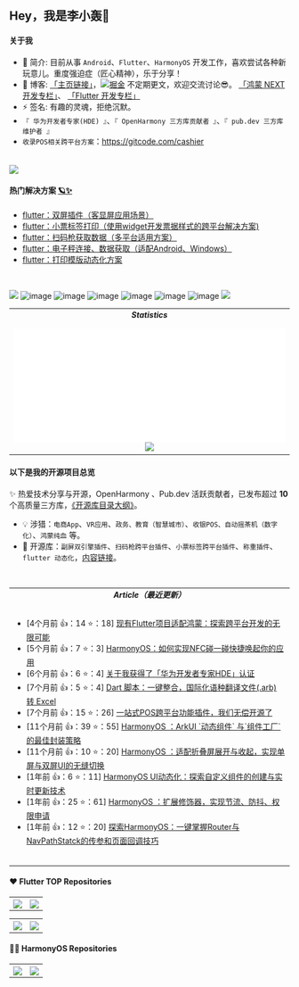 ## Hey，我是李小轰🔅 

#### 关于我

- 🔭 简介: 目前从事 `Android`、`Flutter`、`HarmonyOS` 开发工作，喜欢尝试各种新玩意儿。重度强迫症（匠心精神），乐于分享！
- 💬 博客: [「主页链接」](https://juejin.cn/user/3157453124930039)，[![掘金](https://img.shields.io/badge/dynamic/json?url=https%3A%2F%2Fapi.swo.moe%2Fstats%2Fjuejin%2F3157453124930039&query=count&color=282c34&label=%E6%8E%98%E9%87%91&labelColor=1e80ff&logo=juejin&logoColor=ffffff&suffix=+%E5%85%B3%E6%B3%A8&cacheSeconds=3600)](https://juejin.cn/user/3157453124930039) 不定期更文，欢迎交流讨论😎。    [「鸿蒙 NEXT 开发专栏」](https://juejin.cn/column/7344258220389335094)、
          [「Flutter 开发专栏」](https://juejin.cn/column/7039538334820990983)
- ⚡ 签名: 有趣的灵魂，拒绝沉默。
- `『 华为开发者专家(HDE) 』`、`『 OpenHarmony 三方库贡献者 』`、`『 pub.dev 三方库维护者 』`
- `收录POS相关跨平台方案`：https://gitcode.com/cashier

</br>
<a href="https://gitcode.com/cashier">
    <img align="center" src="https://github.com/user-attachments/assets/547c388e-66b4-43df-af50-51dce30b0a05"/>
</a>
</br>

#### 热门解决方案 [🪐✨](https://juejin.cn/column/7304820397404536870)
<!-- BLOG-POST-LIST:START -->
- [flutter：双屏插件（客显屏应用场景）](https://juejin.cn/post/7007678468020240414)
- [flutter：小票标签打印（使用widget开发票据样式的跨平台解决方案)](https://juejin.cn/post/7210688688921395237)
- [flutter：扫码枪获取数据（多平台适用方案）](https://juejin.cn/post/7186991958638723132)
- [flutter：电子秤连接、数据获取（适配Android、Windows）](https://juejin.cn/post/7275280984290852923)
- [flutter：打印模版动态化方案](https://juejin.cn/spost/7301242165278769179)
<!-- BLOG-POST-LIST:END -->

</br>

![](https://img.shields.io/badge/Android-3DDC84?style=for-the-badge&logo=android&logoColor=white) ![image](https://img.shields.io/badge/Dart-0175C2?style=for-the-badge&logo=dart&logoColor=white) ![image](https://img.shields.io/badge/Kotlin-0095D5?&style=for-the-badge&logo=kotlin&logoColor=white) ![image](https://img.shields.io/badge/Flutter-02569B?style=for-the-badge&logo=flutter&logoColor=white) ![image](https://img.shields.io/badge/HarmonyOS-3DDC84?style=for-the-badge&logo=harmonyOS&logoColor=white) ![image](https://img.shields.io/badge/ArkTS-0175C2?style=for-the-badge&logo=ArkTS&logoColor=white) ![image](https://img.shields.io/badge/李小轰-rex-0095D5?&style=for-the-badge&logo=kotlin&logoColor=white) ![](https://img.shields.io/badge/compose-3DDC84?style=for-the-badge&logo=android&logoColor=white)

<table align="center">
  <tr>
    <td align="center" width="40%" valign="top">
      <div><b><em><spam>Statistics</spam></em></b></div>
              <br/>  
      <!--    由工作流定时生成     -->
      <img align="left" src="./assets/metrics.plugin.isocalendar.svg" />
      <img src="https://github-readme-stats.vercel.app/api?username=liyufengrex&hide_border=true&show_icons=true&theme=vue-light"/>
    </td>
  </tr>
</table>

#### 以下是我的开源项目总览 
✨ 热爱技术分享与开源，OpenHarmony 、Pub.dev 活跃贡献者，已发布超过 **10** 个高质量三方库，[《开源库目录大纲》](project.md)。

- 💡 涉猎：`电商App`、`VR应用`、`政务、教育（智慧城市）`、`收银POS、自动摇茶机（数字化）`、`鸿蒙纯血` 等。
- 🚀 开源库：`副屏双引擎插件`、`扫码枪跨平台插件`、`小票标签跨平台插件`、`称重插件`、`flutter 动态化`，[内容链接](https://gitcode.com/cashier)。

<!-- 最近更新 -->
<table width="1280px">
  <tr width="1280px">
   <td width="1280px" >
      <div align="center"><b><em><spam> Article（最近更新）</spam></em></b></div>
      <br/>  
      <!--    由工作流定时生成     -->
      <!-- multi-platform-posts start -->
  <ul>
<li align='left'>[4个月前 👍：14  ⭐：18]
      <a href="https://juejin.cn/post/7472593190920912934" target="_blank">现有Flutter项目适配鸿蒙：探索跨平台开发的无限可能</a>
      </li>
<li align='left'>[5个月前 👍：7  ⭐：3]
      <a href="https://juejin.cn/post/7469591708692332570" target="_blank">HarmonyOS：如何实现NFC碰一碰快捷唤起你的应用</a>
      </li>
<li align='left'>[6个月前 👍：6  ⭐：4]
      <a href="https://juejin.cn/post/7449408933905137691" target="_blank">关于我获得了「华为开发者专家HDE」认证</a>
      </li>
<li align='left'>[7个月前 👍：5  ⭐：4]
      <a href="https://juejin.cn/post/7441608252038381620" target="_blank">Dart 脚本：一键整合，国际化语种翻译文件(.arb) 转 Excel</a>
      </li>
<li align='left'>[7个月前 👍：15  ⭐：26]
      <a href="https://juejin.cn/post/7439632499335004198" target="_blank">一站式POS跨平台功能插件，我们无偿开源了</a>
      </li>
<li align='left'>[11个月前 👍：39  ⭐：55]
      <a href="https://juejin.cn/post/7399478677396881443" target="_blank">HarmonyOS ：ArkUI `动态组件` 与`组件工厂` 的最佳封装策略</a>
      </li>
<li align='left'>[11个月前 👍：10  ⭐：20]
      <a href="https://juejin.cn/post/7392252402496389172" target="_blank">HarmonyOS ：适配折叠屏展开与收起，实现单屏与双屏UI的无缝切换</a>
      </li>
<li align='left'>[1年前 👍：6  ⭐：11]
      <a href="https://juejin.cn/post/7379423024556064803" target="_blank">HarmonyOS UI动态化：探索自定义组件的创建与实时更新技术</a>
      </li>
<li align='left'>[1年前 👍：25  ⭐：61]
      <a href="https://juejin.cn/post/7373194499530244136" target="_blank">HarmonyOS ：扩展修饰器，实现节流、防抖、权限申请</a>
      </li>
<li align='left'>[1年前 👍：12  ⭐：20]
      <a href="https://juejin.cn/post/7369120920148213795" target="_blank">探索HarmonyOS：一键掌握Router与NavPathStatck的传参和页面回调技巧</a>
      </li>
</ul>
    <!-- multi-platform-posts end -->
   <br/>  
  </td>
  </tr>
</br>
</table>

#### ❤️ Flutter TOP Repositories 
<table>
  <tr>
    <td>
      <a href="https://github.com/liyufengrex/flutter_subscreen_plugin">
        <img align="center" src="https://github-readme-stats.vercel.app/api/pin/?username=liyufengrex&repo=flutter_subscreen_plugin&theme=vue-light&hide_border=true" />
      </a>
    </td>
    <td>
      <a href="https://github.com/liyufengrex/flutter_scan_gun">
        <img align="center" src="https://github-readme-stats.vercel.app/api/pin/?username=liyufengrex&repo=flutter_scan_gun&theme=vue-light&hide_border=true&show_owner=true" />
      </a>
    </td>
  </tr>
</table>
<table>
  <tr>
    <td>
      <a href="https://github.com/liyufengrex/flutter_printer_plus">
        <img align="center" src="https://github-readme-stats.vercel.app/api/pin/?username=liyufengrex&repo=flutter_printer_plus&theme=vue-light&hide_border=true" />
      </a>
    </td>
    <td>
      <a href="https://github.com/liyufengrex/print_image_generate_tool">
        <img align="center" src="https://github-readme-stats.vercel.app/api/pin/?username=liyufengrex&repo=print_image_generate_tool&theme=vue-light&hide_border=true&show_owner=false" />
      </a>
    </td>
  </tr>
</table>

#### 🏅📝 HarmonyOS Repositories
<table>
  <tr>
    <td>
      <a href="https://github.com/liyufengrex/HarmonyAtomicService">
        <img align="center" src="https://github-readme-stats.vercel.app/api/pin/?username=liyufengrex&repo=HarmonyAtomicService&theme=vue-light&hide_border=true" />
      </a>
    </td>
    <td>
      <a href="https://github.com/liyufengrex/fast_http_request">
        <img align="center" src="https://github-readme-stats.vercel.app/api/pin/?username=liyufengrex&repo=fast_http_request&theme=vue-light&hide_border=true" />
      </a>
    </td>
  </tr>
</table>

<br/>
<!-- 贪吃蛇, 由工作流定时生成 -->
<!-- 
<picture>
  <source media="(prefers-color-scheme: dark)" srcset="./assets/github-snake-dark.svg" />
  <source media="(prefers-color-scheme: light)" srcset="./assets/github-snake.svg" />
  <img width="100%" alt="github-snake" src="./assets/github-snake.svg" />
</picture>
-->

<br/>










